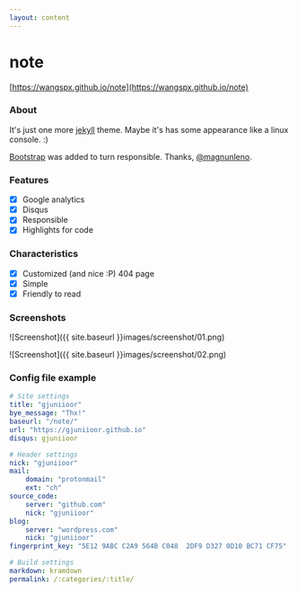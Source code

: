```yaml
---
layout: content
---
```


# note

[https://wangspx.github.io/note](https://wangspx.github.io/note)

### About

It's just one more [jekyll](https://github.com/jekyll/jekyll) theme. Maybe it's has some appearance like a linux console. :)

[Bootstrap](http://getbootstrap.com/) was added to turn responsible. Thanks, [@magnunleno](https://github.com/magnunleno).

### Features

- [x] Google analytics
- [x] Disqus
- [x] Responsible
- [x] Highlights for code

### Characteristics

- [x] Customized (and nice :P) 404 page
- [x] Simple
- [x] Friendly to read

### Screenshots

![Screenshot]({{ site.baseurl }}images/screenshot/01.png)

![Screenshot]({{ site.baseurl }}images/screenshot/02.png)

### Config file example

~~~ yml
# Site settings
title: "gjuniioor"
bye_message: "Thx!"
baseurl: "/note/"
url: "https://gjuniioor.github.io"
disqus: gjuniioor

# Header settings
nick: "gjuniioor"
mail:
    domain: "protonmail"
    ext: "ch"
source_code:
    server: "github.com"
    nick: "gjuniioor"
blog:
    server: "wordpress.com"
    nick: "gjuniioor"
fingerprint_key: "5E12 9ABC C2A9 564B C048  2DF9 D327 0D10 BC71 CF75"

# Build settings
markdown: kramdown
permalink: /:categories/:title/
~~~
